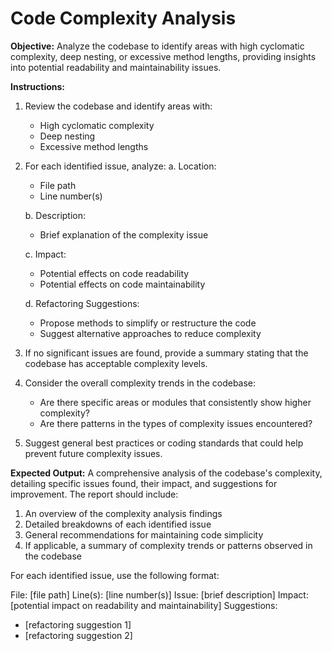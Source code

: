 # Code Complexity Analysis

**Objective:** Analyze the codebase to identify areas with high cyclomatic complexity, deep nesting, or excessive method lengths, providing insights into potential readability and maintainability issues.

**Instructions:**

1. Review the codebase and identify areas with:
   - High cyclomatic complexity
   - Deep nesting
   - Excessive method lengths

2. For each identified issue, analyze:
   a. Location:
      - File path
      - Line number(s)

   b. Description:
      - Brief explanation of the complexity issue

   c. Impact:
      - Potential effects on code readability
      - Potential effects on code maintainability

   d. Refactoring Suggestions:
      - Propose methods to simplify or restructure the code
      - Suggest alternative approaches to reduce complexity

3. If no significant issues are found, provide a summary stating that the codebase has acceptable complexity levels.

4. Consider the overall complexity trends in the codebase:
   - Are there specific areas or modules that consistently show higher complexity?
   - Are there patterns in the types of complexity issues encountered?

5. Suggest general best practices or coding standards that could help prevent future complexity issues.

**Expected Output:** A comprehensive analysis of the codebase's complexity, detailing specific issues found, their impact, and suggestions for improvement. The report should include:

1. An overview of the complexity analysis findings
2. Detailed breakdowns of each identified issue
3. General recommendations for maintaining code simplicity
4. If applicable, a summary of complexity trends or patterns observed in the codebase

For each identified issue, use the following format:

File: [file path]
Line(s): [line number(s)]
Issue: [brief description]
Impact: [potential impact on readability and maintainability]
Suggestions:
- [refactoring suggestion 1]
- [refactoring suggestion 2]